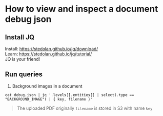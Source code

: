 # How to view and inspect a document debug json

## Install JQ
Install: https://stedolan.github.io/jq/download/  
Learn: https://stedolan.github.io/jq/tutorial/  
JQ is your friend!

## Run queries

1. Background images in a document

```
cat debug.json | jq '.levels[].entities[] | select(.type == "BACKGROUND_IMAGE") | { key, filename }'
```
> The uploaded PDF originally `filename` is stored in S3 with name `key`


